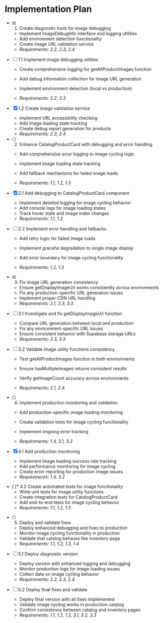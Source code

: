 # Implementation Plan

- [x] 1. Create diagnostic tools for image debugging


  - Implement ImageDebugInfo interface and logging utilities
  - Add environment detection functionality
  - Create image URL validation service
  - _Requirements: 2.2, 2.3, 2.4_



- [ ] 1.1 Implement image debugging utilities
  - Create comprehensive logging for getAllProductImages function
  - Add debug information collection for image URL generation
  - Implement environment detection (local vs production)


  - _Requirements: 2.2, 2.3_

- [x] 1.2 Create image validation service


  - Implement URL accessibility checking
  - Add image loading state tracking
  - Create debug report generation for products
  - _Requirements: 2.3, 2.4_



- [ ] 2. Enhance CatalogProductCard with debugging and error handling
  - Add comprehensive error logging to image cycling logic
  - Implement image loading state tracking
  - Add fallback mechanisms for failed image loads


  - _Requirements: 1.1, 1.2, 1.3_

- [x] 2.1 Add debugging to CatalogProductCard component


  - Implement detailed logging for image cycling behavior
  - Add console logs for image loading states
  - Track hover state and image index changes
  - _Requirements: 1.1, 1.2_



- [ ] 2.2 Implement error handling and fallbacks
  - Add retry logic for failed image loads
  - Implement graceful degradation to single image display
  - Add error boundary for image cycling functionality


  - _Requirements: 1.2, 1.3_

- [x] 3. Fix image URL generation consistency


  - Ensure getDisplayImageUrl works consistently across environments
  - Fix any production-specific URL generation issues
  - Implement proper CDN URL handling
  - _Requirements: 2.1, 2.3, 3.3_



- [ ] 3.1 Investigate and fix getDisplayImageUrl function
  - Compare URL generation between local and production
  - Fix any environment-specific URL issues
  - Ensure consistent behavior with Supabase storage URLs
  - _Requirements: 2.3, 3.3_

- [ ] 3.2 Validate image utility functions consistency
  - Test getAllProductImages function in both environments
  - Ensure hasMultipleImages returns consistent results



  - Verify getImageCount accuracy across environments
  - _Requirements: 2.1, 2.4_

- [ ] 4. Implement production monitoring and validation
  - Add production-specific image loading monitoring

  - Create validation tests for image cycling functionality
  - Implement ongoing error tracking
  - _Requirements: 1.4, 3.1, 3.2_

- [x] 4.1 Add production monitoring

  - Implement image loading success rate tracking
  - Add performance monitoring for image cycling
  - Create error reporting for production image issues
  - _Requirements: 1.4, 3.2_

- [ ]* 4.2 Create automated tests for image functionality
  - Write unit tests for image utility functions
  - Create integration tests for CatalogProductCard
  - Add end-to-end tests for image cycling behavior
  - _Requirements: 1.1, 1.2, 1.3_

- [ ] 5. Deploy and validate fixes
  - Deploy enhanced debugging and fixes to production
  - Monitor image cycling functionality in production
  - Validate that catalog behaves like inventory page
  - _Requirements: 1.1, 1.2, 1.3, 1.4_

- [ ] 5.1 Deploy diagnostic version
  - Deploy version with enhanced logging and debugging
  - Monitor production logs for image loading issues
  - Collect data on image cycling behavior
  - _Requirements: 2.2, 2.3, 2.4_

- [ ] 5.2 Deploy final fixes and validate
  - Deploy final version with all fixes implemented
  - Validate image cycling works in production catalog
  - Confirm consistency between catalog and inventory pages
  - _Requirements: 1.1, 1.2, 1.3, 3.1, 3.2, 3.3_